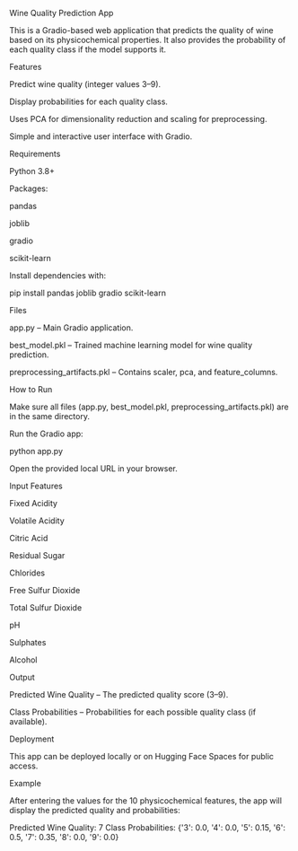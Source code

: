 Wine Quality Prediction App

This is a Gradio-based web application that predicts the quality of wine based on its physicochemical properties. It also provides the probability of each quality class if the model supports it.

Features

Predict wine quality (integer values 3–9).

Display probabilities for each quality class.

Uses PCA for dimensionality reduction and scaling for preprocessing.

Simple and interactive user interface with Gradio.

Requirements

Python 3.8+

Packages:

pandas

joblib

gradio

scikit-learn

Install dependencies with:

pip install pandas joblib gradio scikit-learn

Files

app.py – Main Gradio application.

best_model.pkl – Trained machine learning model for wine quality prediction.

preprocessing_artifacts.pkl – Contains scaler, pca, and feature_columns.

How to Run

Make sure all files (app.py, best_model.pkl, preprocessing_artifacts.pkl) are in the same directory.

Run the Gradio app:

python app.py


Open the provided local URL in your browser.

Input Features

Fixed Acidity

Volatile Acidity

Citric Acid

Residual Sugar

Chlorides

Free Sulfur Dioxide

Total Sulfur Dioxide

pH

Sulphates

Alcohol

Output

Predicted Wine Quality – The predicted quality score (3–9).

Class Probabilities – Probabilities for each possible quality class (if available).

Deployment

This app can be deployed locally or on Hugging Face Spaces for public access.

Example

After entering the values for the 10 physicochemical features, the app will display the predicted quality and probabilities:

Predicted Wine Quality: 7
Class Probabilities: {'3': 0.0, '4': 0.0, '5': 0.15, '6': 0.5, '7': 0.35, '8': 0.0, '9': 0.0}